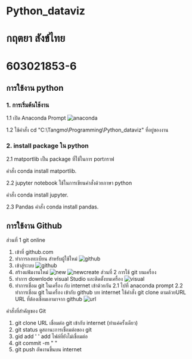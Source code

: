 # Python_dataviz
# กฤตยา สังข์ไทย
# 603021853-6

## การใช้งาน python
### 1. การเริ่มต้นใช้งาน
1.1 เปิด Anaconda Prompt
![anaconda](81836942_603709900393018_2687064443845607424_n.jpg)

1.2 ใช้คำสั่ง cd "C:\Tangmo\Programming\Python_dataviz" ที่อยู่ของงาน

### 2.  install package ใน python
2.1 matportlib เป็น package ที่ใช้ในการ portกราฟ

คำสั่ง conda install matportlib.

2.2 jupyter notebook ใช้ในการเขียนคำสั่งด้วยภาษา python

คำสั่ง conda install jupyter.

2.3 Pandas
คำสั่ง conda install pandas.

## การใช้งาน Github
ส่วนที่ 1 git online
1. เข้าที่ github.com
2. ทำการลงทะเบียน สำหรับผู้ใช้ใหม่
![github](81434234_708544876339323_556229914446004224_n.jpg)
3. เข้าสู่ระบบ
![github](81333341_474328256561864_6081075007054675968_n.jpg)
4. สร้างแฟ้มงานใหม่
![new](new.jpg)
![newcreate](newcreate.jpg)
ส่วนที่ 2 การใช้ git บนเครื่อง
1. ทำการ downlode visual Studio และติดตั้งบนเครื่อง
![visual](81782279_2507907979529264_7956438048395231232_n.jpg)
2. ทำการเชื่อม git ในเครื่อง กับ internet เข้าด้วยกัน
2.1 ไปที่ anaconda prompt
2.2 ทำการเชื่อม git ในเครื่อง เข้ากับ github บท internet
ใช้คำสั่ง git clone ตามด้วยURL 
URL ที่ต้องเชื่อมเอามาจาก github
![url](url.jpg)

คำสั่งที่สำคัญของ Git
1. git clone URL
เชื่อมต่อ git เข้ากับ internet (ทำแค่ครั้งเดียว)
2. git status
ดูสถานะการเชื่อมต่อของ git
3. gid add  ' '
add ไฟล์ที่ยังไม่เชื่อมต่อ
4. git commit -m " "
5. git push 
อัพงานขึ้นบน internet